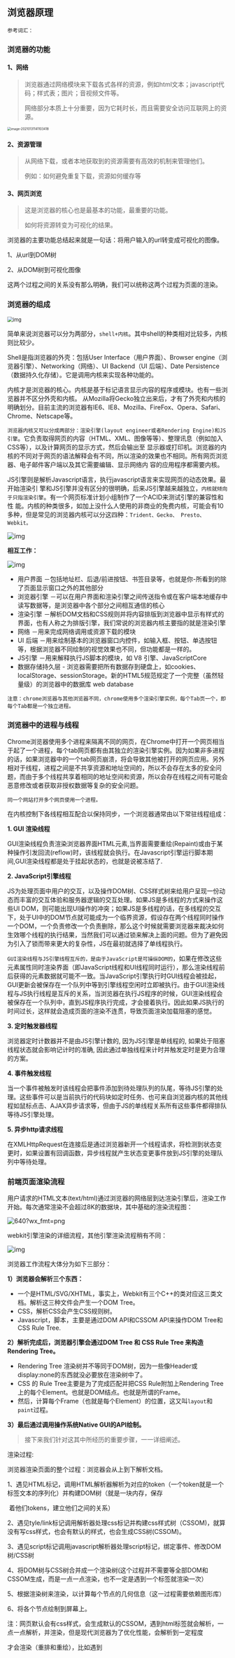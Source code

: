 ## 浏览器原理

```
参考词汇： 
```

### 浏览器的功能

#### 1、网络

> 浏览器通过网络模块来下载各式各样的资源，例如html文本；javascript代码；样式表；图片；音视频文件等。
>
> 网络部分本质上十分重要，因为它耗时长，而且需要安全访问互联网上的资源。

<img src="https://webpon-img.oss-cn-guangzhou.aliyuncs.com/img20210227221121.png" alt="image-20210131141103418" style="zoom: 50%;" /> 

#### 2、资源管理

> 从网络下载，或者本地获取到的资源需要有高效的机制来管理他们。
>
> 例如：如何避免重复下载，资源如何缓存等

#### 3、网页浏览

> 这是浏览器的核心也是最基本的功能，最重要的功能。
>
> 如何将资源转变为可视化的结果。

浏览器的主要功能总结起来就是一句话：将用户输入的url转变成可视化的图像。

1、从url到DOM树

2、从DOM树到可视化图像

这两个过程之间的关系没有那么明确，我们可以统称这两个过程为页面的渲染。

### 浏览器的组成

<img src="https://webpon-img.oss-cn-guangzhou.aliyuncs.com/img1426829-20180626200818008-861865339.png" alt="img" style="zoom:80%;" /> 

简单来说浏览器可以分为两部分，`shell+内核`。其中shell的种类相对比较多，内核则比较少。

Shell是指浏览器的外壳：包括User Interface（用户界面）、Browser engine（浏览器引擎）、Networking（网络）、UI Backend（UI 后端）、Date Persistence（数据持久化存储）。它是调用内核来实现各种功能的。

内核才是浏览器的核心。内核是基于标记语言显示内容的程序或模块。也有一些浏览器并不区分外壳和内核。 从Mozilla将Gecko独立出来后，才有了外壳和内核的明确划分。目前主流的浏览器有IE6、IE8、Mozilla、FireFox、Opera、Safari、Chrome、Netscape等。

`浏览器内核又可以分成两部分：渲染引擎(layout engineer或者Rendering Engine)和JS引擎`。它负责取得网页的内容（HTML、XML、图像等等）、整理讯息（例如加入CSS等），以及计算网页的显示方式，然后会输出至 显示器或打印机。浏览器的内核的不同对于网页的语法解释会有不同，所以渲染的效果也不相同。所有网页浏览器、电子邮件客户端以及其它需要编辑、显示网络内 容的应用程序都需要内核。

JS引擎则是解析Javascript语言，执行javascript语言来实现网页的动态效果。最开始渲染引 擎和JS引擎并没有区分的很明确，后来JS引擎越来越独立，`内核就倾向于只指渲染引擎`。有一个网页标准计划小组制作了一个ACID来测试引擎的兼容性和性 能。内核的种类很多，如加上没什么人使用的非商业的免费内核，可能会有10多种，但是常见的浏览器内核可以分这四种：`Trident、Gecko、 Presto、Webkit。`

![img](https://webpon-img.oss-cn-guangzhou.aliyuncs.com/img20210228015823.png)

**相互工作：**

![img](https://webpon-img.oss-cn-guangzhou.aliyuncs.com/img20210228015844.png)

- 用户界面 －包括地址栏、后退/前进按钮、书签目录等，也就是你-所看到的除了页面显示窗口之外的其他部分
- 浏览器引擎 －可以在用户界面和渲染引擎之间传送指令或在客户端本地缓存中读写数据等，是浏览器中各个部分之间相互通信的核心
- 渲染引擎 －解析DOM文档和CSS规则并将内容排版到浏览器中显示有样式的界面，也有人称之为排版引擎，我们常说的浏览器内核主要指的就是渲染引擎
- 网络 －用来完成网络调用或资源下载的模块
- UI 后端 －用来绘制基本的浏览器窗口内控件，如输入框、按钮、单选按钮等，根据浏览器不同绘制的视觉效果也不同，但功能都是一样的。
- JS引擎 －用来解释执行JS脚本的模块，如 V8 引擎、JavaScriptCore
- 数据存储持久层 - 浏览器需要把所有数据存到硬盘上，如cookies、localStorage、sessionStorage。新的HTML5规范规定了一个完整（虽然轻量级）的浏览器中的数据库 web database

`注意：chrome浏览器与其他浏览器不同，chrome使用多个渲染引擎实例，每个Tab页一个，即每个Tab都是一个独立进程。`

### 浏览器中的进程与线程

Chrome浏览器使用多个进程来隔离不同的网页，在Chrome中打开一个网页相当于起了一个进程，每个tab网页都有由其独立的渲染引擎实例。因为如果非多进程的话，如果浏览器中的一个tab网页崩溃，将会导致其他被打开的网页应用。另外相对于线程，进程之间是不共享资源和地址空间的，所以不会存在太多的安全问题，而由于多个线程共享着相同的地址空间和资源，所以会存在线程之间有可能会恶意修改或者获取非授权数据等复杂的安全问题。

`同一个网站打开多个网页使用一个进程。`

在内核控制下各线程相互配合以保持同步，一个浏览器通常由以下常驻线程组成：

**1. GUI 渲染线程**

GUI渲染线程负责渲染浏览器界面HTML元素,当界面需要重绘(Repaint)或由于某种操作引发回流(reflow)时，该线程就会执行。在Javascript引擎运行脚本期间,GUI渲染线程都是处于挂起状态的，也就是说被冻结了.

**2. JavaScript引擎线程**

JS为处理页面中用户的交互，以及操作DOM树、CSS样式树来给用户呈现一份动态而丰富的交互体验和服务器逻辑的交互处理。如果JS是多线程的方式来操作这些UI DOM，则可能出现UI操作的冲突；如果JS是多线程的话，在多线程的交互下，处于UI中的DOM节点就可能成为一个临界资源，假设存在两个线程同时操作一个DOM，一个负责修改一个负责删除，那么这个时候就需要浏览器来裁决如何生效哪个线程的执行结果，当然我们可以通过锁来解决上面的问题。但为了避免因为引入了锁而带来更大的复杂性，JS在最初就选择了单线程执行。

`GUI渲染线程与JS引擎线程互斥的，是由于JavaScript是可操纵DOM的`，如果在修改这些元素属性同时渲染界面（即JavaScript线程和UI线程同时运行），那么渲染线程前后获得的元素数据就可能不一致。当JavaScript引擎执行时GUI线程会被挂起，GUI更新会被保存在一个队列中等到引擎线程空闲时立即被执行。由于GUI渲染线程与JS执行线程是互斥的关系，当浏览器在执行JS程序的时候，GUI渲染线程会被保存在一个队列中，直到JS程序执行完成，才会接着执行。因此如果JS执行的时间过长，这样就会造成页面的渲染不连贯，导致页面渲染加载阻塞的感觉。

**3. 定时触发器线程**

浏览器定时计数器并不是由JS引擎计数的, 因为JS引擎是单线程的, 如果处于阻塞线程状态就会影响记计时的准确, 因此通过单独线程来计时并触发定时是更为合理的方案。

**4. 事件触发线程**

当一个事件被触发时该线程会把事件添加到待处理队列的队尾，等待JS引擎的处理。这些事件可以是当前执行的代码块如定时任务、也可来自浏览器内核的其他线程如鼠标点击、AJAX异步请求等，但由于JS的单线程关系所有这些事件都得排队等待JS引擎处理。

**5. 异步http请求线程**

​    在XMLHttpRequest在连接后是通过浏览器新开一个线程请求，将检测到状态变更时，如果设置有回调函数，异步线程就产生状态变更事件放到JS引擎的处理队列中等待处理。

### 前端页面渲染流程       

用户请求的HTML文本(text/html)通过浏览器的网络层到达渲染引擎后，渲染工作开始。每次通常渲染不会超过8K的数据块，其中基础的渲染流程图：

![640?wx_fmt=png](https://mmbiz.qpic.cn/mmbiz_png/XP4dRIhZqqV6B9SNRbyQflzvDFfqbdftQpnTDP7u7ic6kxy3kJCsQH0lZvUOhvjyvIXpRjhicywaYMIhCk0DyZCg/640?wx_fmt=png)		

webkit引擎渲染的详细流程，其他引擎渲染流程稍有不同：

![img](https://image.fundebug.com/2019-01-03-1.png)

浏览器工作流程大体分为如下三部分：

**1）浏览器会解析三个东西：**

- 一个是HTML/SVG/XHTML，事实上，Webkit有三个C++的类对应这三类文档。解析这三种文件会产生一个DOM Tree。
- CSS，解析CSS会产生CSS规则树。
- Javascript，脚本，主要是通过DOM API和CSSOM API来操作DOM Tree和CSS Rule Tree.

**2）解析完成后，浏览器引擎会通过DOM Tree 和 CSS Rule Tree 来构造 Rendering Tree。**

- Rendering Tree 渲染树并不等同于DOM树，因为一些像Header或display:none的东西就没必要放在渲染树中了。
- CSS 的 Rule Tree主要是为了完成匹配并把CSS Rule附加上Rendering Tree上的每个Element。也就是DOM结点。也就是所谓的Frame。
- 然后，计算每个Frame（也就是每个Element）的位置，这又叫`layout`和`paint`过程。

**3）最后通过调用操作系统Native GUI的API绘制。**

> 接下来我们针对这其中所经历的重要步骤，一一详细阐述。

渲染过程:

浏览器渲染页面的整个过程：浏览器会从上到下解析文档。

1、遇见HTML标记，调用HTML解析器解析为对应的token（一个token就是一个标签文本的序列化）并构建DOM树（就是一块内存，保存

​	 着他们tokens，建立他们之间的关系）

2、遇见tyle/link标记调用解析器处理css标记并构建css样式树（CSSOM)，就算没有写css样式，也会有默认的样式，也会生成CSS树(CSSOM)。

3、遇见script标记调用javascript解析器处理script标记，绑定事件、修改DOM树/CSS树

4、将DOM树与CSS树合并成一个渲染树(这个过程并不需要等全部DOM和CSSOM生成，而是一点一点渲染，也不一定是遇到一个标签就渲染一次）

5、根据渲染树来渲染，以计算每个节点的几何信息（这一过程需要依赖图形库）

6、将各个节点绘制到屏幕上。

注：网页默认会有css样式，会生成默认的CSSOM，遇到html标签就会解析，一点一点解析，并渲染，但是现代浏览器为了优化性能，会解析到一定程度

才会渲染（重排和重绘），比如遇到<style><link><script>标签，

css样式一般建议放在头部，这是为了解析到html的时候就有加载完成的CSSOM了，如果放在底部，html标签会根据默认的CSSOM来进行渲染，但是遇	  到最后的CSS又会重新渲染，这样就可能导致一些闪屏或者性能问题。

js代码一般建议放在底部，如果放在头部(代码不做处理，比如：不加window.onload函数），js解析会阻塞html渲染，这样就会导致页面显示延迟，造成体验效果不好，而且也无法获取到DOM.放在底部就可以避免这个问题

详细流程是，

**1、只存在html**(style标签中的样式由html解析器进行解析，浏览器加载资源是异步的，页面style标签写的内部样式是异步解析的)

​	 URL->DNS->ip->send Request(html)->Receive Response->Receive Date -> Finsish Loading -> Parse HTML

​	 ->Recalculate Style(重新计算样式)->Layout->Update Layer Tree->Paint->Composite Layers(合成图层)

注：`浏览器渲染页面一般不会一点一点渲染，而是渲染好全部才会渲染处理，但是遇到图片，script标签，link标签等会渲染一次`,根据chrome实测，如果时内联js，那么会等所有js执行完毕才会渲染html,外联的只会阻塞js下面的html

####  **构建DOM**

浏览器会遵守一套步骤将HTML 文件转换为 DOM 树。宏观上，可以分为几个步骤：

![img](https://image.fundebug.com/2019-01-03-2.png)

- 浏览器从磁盘或网络读取HTML的原始字节，并根据文件的指定编码（例如 UTF-8）将它们转换成字符串。

  在网络中传输的内容其实都是 0 和 1 这些字节数据。当浏览器接收到这些字节数据以后，它会将这些字节数据转换为字符串，也就是我们写的代码。

- 将字符串转换成Token，例如：`<html>`、`<body>`等。**Token中会标识出当前Token是“开始标签”或是“结束标签”亦或是“文本”等信息**。

这时候你一定会有疑问，节点与节点之间的关系如何维护？

事实上，这就是Token要标识“起始标签”和“结束标签”等标识的作用。例如“title”Token的起始标签和结束标签之间的节点肯定是属于“head”的子节点。

![img](https://image.fundebug.com/2019-01-03-3.png)

上图给出了节点之间的关系，例如：“Hello”Token位于“title”开始标签与“title”结束标签之间，表明“Hello”Token是“title”Token的子	   节点。同理“title”Token是“head”Token的子节点。

- 生成节点对象并构建DOM

  事实上，构建DOM的过程中，不是等所有Token都转换完成后再去生成节点对象，而是一边生成Token一边消耗Token来生成节点对象。换句话说，每个Token被生成后，会立刻消耗这个Token创建出节点对象。**注意：带有结束标签标识的Token不会创建节点对象。**

接下来我们举个例子，假设有段HTML文本：

```html
     <html>
     <head>
         <title>Web page parsing</title>
     </head>
     <body>
         <div>
             <h1>Web page parsing</h1>
             <p>This is an example Web page.</p>
         </div>
     </body>
     </html>
```

上面这段HTML会解析成这样：

![img](https://image.fundebug.com/2019-01-03-4.png)

#### **构建CSSOM**

DOM会捕获页面的内容，但浏览器还需要知道页面如何展示，所以需要构建CSSOM。

构建CSSOM的过程与构建DOM的过程非常相似，当浏览器接收到一段CSS，浏览器首先要做的是识别出Token，然后构建节点并生成CSSOM。

![img](https://image.fundebug.com/2019-01-03-5.png)

在这一过程中，浏览器会确定 每一个节点的样式到底是什么，并且这一过程其实是很消耗资源的。因为样式你可以自行设置给某个节点，也可以通过继承获得。在这一过程中，浏览器得递归 CSSOM 树，然后确定具体的元素到底是什么样式。

**注意：CSS匹配HTML元素是一个相当复杂和有性能问题的事情。所以，DOM树要小，CSS尽量用id和class，千万不要过度层叠下去**。

#### **构建渲染树**

当我们生成 DOM 树和 CSSOM 树以后，就需要将这两棵树组合为渲染树。

![img](https://image.fundebug.com/2019-01-03-6.png)

在这一过程中，不是简单的将两者合并就行了。**渲染树只会包括需要显示的节点和这些节点的样式信息**，如果某个节点是 `display: none` 的，那么就不会在渲染树中显示。

#### **布局与绘制**

当浏览器生成渲染树以后，就会根据渲染树来进行布局（也可以叫做回流）。这一阶段浏览器要做的事情是要弄清楚各个节点在页面中的确切位置和大小。通常这一行为也被称为“自动重排”。

布局流程的输出是一个“盒模型”，它会精确地捕获每个元素在视口内的确切位置和尺寸，所有相对测量值都将转换为屏幕上的绝对像素。

布局完成后，浏览器会立即发出“Paint Setup”和“Paint”事件，将渲染树转换成屏幕上的像素。

> 以上我们详细介绍了浏览器工作流程中的重要步骤，接下来我们讨论几个相关的问题：

#### CSS图层

 浏览器在渲染一个页面时，会将页面分为很多个图层，图层有大有小，每个图层上有一个或多个节点。

在渲染DOM的时候，浏览器所做的工作实际上是：

​	1、获取DOM后分割为多个图层

​	2、对每个图层的节点计算样式结果		(Recalculate style -- 样式重计算)

​	3、为每个节点生成图形和位置			 （Layout -- 重排（回流））

​	4、将每个节点绘制填充到图层位图中	(paint -- 重绘)

​	5、图层作为纹理上传至GPU

​	6、组合多个图层到页面上生成最终屏幕图像	（Composite Layers -- 图层重组）

**图层创建的条件**

​	Chrome浏览器满足以下任意情况就会创建图层：
​			1、拥有具有3D变换的CSS属性(最常用)

​			例：

```
    div{
       transform:translateZ(0)
    }
```

​	 2、使用加速视频解码的<video>节点

​	 3、<canvas>节点

​	 4、CSS3动画的节点

​	 5、拥有CSS加速属性的元素（will-change)

#### 问题一：渲染过程中遇到JS文件怎么处理？

JavaScript的加载、解析与执行会阻塞DOM的构建，也就是说，在构建DOM时，HTML解析器若遇到了JavaScript，那么它会暂停构建DOM，将控制权移交给JavaScript引擎，等JavaScript引擎运行完毕，浏览器再从中断的地方恢复DOM构建。

由于JavaScript有可能操作DOM和CSSOM，所以这时候DOM和CSSOM不会解析和合并

```
<!DOCTYPE html>
<html lang="en">
<head>
  <meta charset="UTF-8">
  <meta name="viewport" content="width=device-width, initial-scale=1.0">
  <title>Document</title>
</head>
<body>
  <h3 id="test">test</h3>
  <h3>test</h3>
  <h3>test</h3>
  <script src="./external.js">
  </script>
</body>
</html>
```

external.js

```
alert('test')
```

结果：

<img src="https://webpon-img.oss-cn-guangzhou.aliyuncs.com/img20210227221146.png" alt="image-20210104094806625" style="zoom:80%;" />

发生了阻塞，我们可以在script标签后面加上defer或者async或者把所有js代码放进load事情触发后执行，因为window.onload是异步事件就可以避免这种情况了

```
     <script src="./external.js" defer>
     </script>
```

![image-20210104095039347](https://webpon-img.oss-cn-guangzhou.aliyuncs.com/img20210227221149.png)

注意：1、css的解析和js的执行是互斥的（互相排斥），css解析的时候js停止执行，js执行的时候css停止解析

​		  2、无论css阻塞，还是js阻塞，都不会阻塞浏览器加载外部资源（图片、视频、样式、脚本等）

​				原因：浏览器始终处于一种：“先把请求发出去”的工作模式，只要涉及到网络请求的内容，

​							无论是：图片、样式、脚本，都会先发送请求去获取资源，至于资源到本地之后什么时候用，

​							由浏览器自己协调。这种做法效率很高。

​		  3、webkit和firefox都进行了【预解析】这项优化。在执行js脚本时，浏览器的其他线程会预解析文档的js部分,预解析和js引擎是一起执行的，

​				预解析会比js快很多，当预解析完了，如果js中没有DOM操作，那么就继续往下解析dom

​				找出并加载

#### 问题二：为什么dom操作会影响性能？

在浏览器当中，dom的实现和ECMAScript的实现是分离的。

例如，在IE中，ECMAScrit的实现在jscript.dll中，而DOM的实现在mshtml.dll中；在Chrome中使用WebKit中的 WebCore处理DOM和渲染，但ECMAScript是在V8引擎中实现的，其他浏览器的情况类似。

因此，操作dom，就是通过js代码调用dom的接口，就相当于两个相互独立的模块发生了交互。这样，相比于在同一个模块当中互相调用，这种跨模块的调用它的性能损耗是非常高的。

把DOM和JavaScript（这里指ECMScript）各自想象为一个岛屿，它们之间用收费桥梁连接，ECMAScript每次访问DOM，都要途径这座桥，并交纳“过桥费”,访问DOM的次数越多，费用也就越高。因此，推荐的做法是尽量减少过桥的次数，努力待ECMAScript岛上。

然而，`dom操作影响性能最主要是因为它导致了浏览器的重绘（repaint）和重排（reflow）`。

但是：`现代浏览器中会有优化方法，就是把dom操作积累起来，做批量处理。`但是在有些情况下，浏览器会立即重排或重绘。比如请求如下的DOM元素布局信息：offsetTop/Left/Width/Height、scrollTop/Left/Width/Height、clientTop/Left/Width/Height、getComputedStyle()或 currentStyle。因为这些值都是动态计算的，所以浏览器需要尽快完成页面的绘制，然后计算返回值，从而打乱了重排或重绘的优化。

#### 问题三：CSS加载会造成阻塞吗？

为了完成本次测试，先来科普一下，如何利用chrome来设置下载速度

1. 打开chrome控制台(按下F12),可以看到下图，重点在我画红圈的地方

   ![img](https://webpon-img.oss-cn-guangzhou.aliyuncs.com/imgv2-00bec3ea167ad4320a7e60fa0e405978_720w.jpg)

2. 点击我画红圈的地方(No throttling),会看到下图,我们选择GPRS这个选项

   ![img](https://webpon-img.oss-cn-guangzhou.aliyuncs.com/imgv2-3b76909c0db211e6def82107ddaaabc9_720w.jpg)

3. 这样，我们对资源的下载速度上限就会被限制成20kb/s，好，那接下来就进入我们的正题

**css加载会阻塞DOM树的解析渲染吗？**

用代码说话：

```html
<!DOCTYPE html>
<html lang="en">
  <head>
    <title>css阻塞</title>
    <meta charset="UTF-8">
    <meta name="viewport" content="width=device-width, initial-scale=1">
    <style>
      h1 {
        color: red !important
      }
    </style>
    <script>
      function h () {
        console.log(document.querySelectorAll('h1'))
      }
      setTimeout(h, 0)
    </script>
    <link href="https://cdn.bootcss.com/bootstrap/4.0.0-alpha.6/css/bootstrap.css" rel="stylesheet">
  </head>
  <body>
    <h1>这是红色的</h1>
  </body>
</html>
```

假设： css加载会阻塞DOM树解析和渲染

假设下的结果: 在bootstrap.css还没加载完之前，下面的内容不会被解析渲染。那么我们一开始看到的应该是白屏，h1不会显示出来。并且此时console.log的结果应该是一个空数组。

实际结果:如下图

![img](https://pic2.zhimg.com/v2-d27c590e677526132cc102b967cb06b9_b.jpg)



**css会阻塞DOM树解析？**

由上图我们可以看到，当bootstrap.css还没加载完成的时候，h1并没有显示，但是此时控制台输出如下

![img](https://webpon-img.oss-cn-guangzhou.aliyuncs.com/imgv2-655b4eabed2a09aaa75662cd971cb7fc_720w.jpg)

可以得知，此时DOM树至少已经解析完成到了h1那里，而此时css还没加载完成，也就说明，css并不会阻塞DOM树的解析。

**css加载会阻塞DOM树渲染？**

由上图，我们也可以看到，当css还没加载出来的时候，页面显示白屏，直到css加载完成之后，红色字体才显示出来，也就是说，下面的内容虽然解析了，但是并没有被渲染出来。所以，css加载会阻塞DOM树渲染。

**个人对这种机制的评价**

其实我觉得，这可能也是浏览器的一种优化机制。因为你加载css的时候，可能会修改下面DOM节点的样式，如果css加载不阻塞DOM树渲染的话，那么当css加载完之后，DOM树可能又得重新重绘或者回流了，这就造成了一些没有必要的损耗。所以干脆就先把DOM树的结构先解析完，把可以做的工作做完，然后等你css加载完之后，在根据最终的样式来渲染DOM树，这种做法性能方面确实会比较好一点。

**css加载会阻塞js运行吗？**

 由上面的推论，我们可以得出，css加载不会阻塞DOM树解析，但是会阻塞DOM树渲染。那么，css加载会不会阻塞js执行呢?

同样，通过代码来验证.

```html
<!DOCTYPE html>
<html lang="en">
  <head>
    <title>css阻塞</title>
    <meta charset="UTF-8">
    <meta name="viewport" content="width=device-width, initial-scale=1">
    <script>
      console.log('before css')
      var startDate = new Date()
    </script>
    <link href="https://cdn.bootcss.com/bootstrap/4.0.0-alpha.6/css/bootstrap.css" rel="stylesheet">
  </head>
  <body>
    <h1>这是红色的</h1>
    <script>
      var endDate = new Date()
      console.log('after css')
      console.log('经过了' + (endDate -startDate) + 'ms')
    </script>
  </body>
</html>
```

假设: css加载会阻塞后面的js运行

预期结果: 在link后面的js代码，应该要在css加载完成后才会运行

实际结果:

![img](https://pic1.zhimg.com/v2-08c57cc17672558749803febff606468_b.jpg)

由上图我们可以看出，位于css加载语句前的那个js代码先执行了，但是位于css加载语句后面的代码迟迟没有执行，直到css加载完成后，它才执行。这也就说明了，css加载会阻塞后面的js语句的执行。详细结果看下图(css加载用了5600+ms):

![img](https://webpon-img.oss-cn-guangzhou.aliyuncs.com/imgv2-00254fb0bd3edd4f25fcc093681a2006_720w.jpg)

**结论**

由上所述，我们可以得出以下结论:

声明：只有link引入的外部css才能够产生阻塞。

1、style标签中的样式

​	（1）由html解析器进行解析

​	（2）不阻塞浏览器渲染(可能会产生“闪屏现象”)，因为这时会多开一个html解析器，所以并不需要等style标签里面的css渲染完成才往下解析

​	（3）不阻塞DOM解析

2、link引入的外部css样式（推荐使用的方式）：

​	（1）由css解析器进行解析

​	（2）阻塞浏览器渲染（可以利用这种阻塞避免“闪屏现象”）

​	（3）阻塞其后面的js语句的执行

​			原因：如果后面js的内容是获取元素的样式，例如宽高等CSS控制的属性，

​					  如果不等样式解析完毕，后面的js就获得了错误的信息

​					  由于浏览器也不知道后续js的具体内容，所以只好等前面的所有样式解析完毕后，再执行js

​					  例如：Firefox在样式表加载和解析的过程中，会禁止掉所有的脚本

​			注意：现代浏览器越发注重用户体验，对于webkit内核的浏览器而言，

​					  仅当脚本尝试访问的样式属性、或可能受尚未加载的样式表影响时，它才会禁止该脚本

​	（4）不阻塞DOM的解析：

​			原因:DOM解析和CSS解析是两个并行的线程，浏览器解析DOM生成DOM TREE，

​					解析CSS生成CSS TREE,最终组成render Tree,再渲染也页面。

​					即：DOM的解析，和CSS的解析是并行执行的，即:不阻塞DOM的解析

1. `css加载不会阻塞DOM树的解析`

2. `css加载会阻塞DOM树的渲染`

3. `css加载会阻塞后面js语句的执行`

   加载也就是在请求css文件的过程

因此，为了避免让用户看到长时间的白屏时间，我们应该尽可能的提高css加载速度，比如可以使用以下几种方法:

1. 使用CDN(因为CDN会根据你的网络状况，替你挑选最近的一个具有缓存内容的节点为你提供资源，因此可以减少加载时间)
2. 对css进行压缩(可以用很多打包工具，比如webpack,gulp等，也可以通过开启gzip压缩)
3. 合理的使用缓存(设置cache-control,expires,以及E-tag都是不错的，不过要注意一个问题，就是文件更新后，你要避免缓存而带来的影响。其中一个解决防范是在文件名字后面加一个版本号)
4. 减少http请求数，将多个css文件合并，或者是干脆直接写成内联样式(内联样式的一个缺点就是不能缓存)

**更新**

**原理解析**

那么为什么会出现上面的现象呢？我们从浏览器的渲染过程来解析下。

不用浏览器使用的内核不同，所以他们的渲染过程也是不一样的。目前主要有两个：

**webkit渲染过程**

![img](https://webpon-img.oss-cn-guangzhou.aliyuncs.com/imgv2-ddbb3012429ae454a92da09c816948de_720w.jpg)

**Gecko渲染过程**

![img](https://webpon-img.oss-cn-guangzhou.aliyuncs.com/imgv2-5030ffa6e418a4aab8f4bc5fce21fccd_720w.jpg)



从上面两个流程图我们可以看出来，浏览器渲染的流程如下：

1. HTML解析文件，生成DOM Tree，解析CSS文件生成CSSOM Tree
2. 将Dom Tree和CSSOM Tree结合，生成Render Tree(渲染树)
3. 根据Render Tree渲染绘制，将像素渲染到屏幕上。

从流程我们可以看出来

1. `DOM解析和CSS解析是两个并行的进程，所以这也解释了为什么CSS加载不会阻塞DOM的解析`。
2. `然而，由于Render Tree是依赖于DOM Tree和CSSOM Tree的，所以他必须等待到CSSOM Tree构建完成，也就是CSS资源加载完成(或者CSS资源加载失败)后，才能开始渲染。因此，CSS加载是会阻塞Dom的渲染的`。
3. `由于js可能会操作之前的Dom节点和css样式，因此浏览器会维持html中css和js的顺序。因此，样式表会在后面的js执行前先加载执行完毕。所以css会阻塞后面js的执行。`

**补充**

**DOMContentLoaded**

对于浏览器来说，页面加载主要有两个事件，一个是DOMContentLoaded，另一个是onLoad。而onLoad没什么好说的，就是等待页面的所有资源都加载完成才会触发，这些资源包括css、js、图片视频等。

而DOMContentLoaded，顾名思义，就是当页面的内容解析完成后，则触发该事件。那么，正如我们上面讨论过的，css会阻塞Dom渲染和js执行，而js会阻塞Dom解析。那么我们可以做出这样的假设

1. 当页面只存在css，或者js都在css前面，那么DomContentLoaded不需要等到css加载完毕。
2. 当页面里同时存在css和js，并且js在css后面的时候，DomContentLoaded必须等到css和js都加载完毕才触发。

我们先对第一种情况做测试：

```html
<!DOCTYPE html>
<html lang="en">
  <head>
    <title>css阻塞</title>
    <meta charset="UTF-8">
    <meta name="viewport" content="width=device-width, initial-scale=1">
    <script>
      document.addEventListener('DOMContentLoaded', function() {
        console.log('DOMContentLoaded');
      })
    </script>
    <link href="https://cdn.bootcss.com/bootstrap/4.0.0-alpha.6/css/bootstrap.css" rel="stylesheet">
  </head>
  <body>
  </body>
</html>
```

实验结果如下图：

![img](https://webpon-img.oss-cn-guangzhou.aliyuncs.com/imgv2-1e38a6bf92f702978c2ebb4aed4c403f_b.jpg)



从动图我们可以看出来，css还未加载完，就已经触发了DOMContentLoaded事件了。因为css后面没有任何js代码。

接下来我们对第二种情况做测试，很简单，就在css后面加一行代码就行了

```html
<!DOCTYPE html>
<html lang="en">
  <head>
    <title>css阻塞</title>
    <meta charset="UTF-8">
    <meta name="viewport" content="width=device-width, initial-scale=1">
    <script>
      document.addEventListener('DOMContentLoaded', function() {
        console.log('DOMContentLoaded');
      })
    </script>
    <link href="https://cdn.bootcss.com/bootstrap/4.0.0-alpha.6/css/bootstrap.css" rel="stylesheet">

    <script>
      console.log('到我了没');
    </script>
  </head>
  <body>
  </body>
</html>
```

实验结果如下图：

![img](https://webpon-img.oss-cn-guangzhou.aliyuncs.com/imgv2-98b79021bbe1d0a3f2d3c2aef089278f_b.jpg)

我们可以看到，只有在css加载完成后，才会触发DOMContentLoaded事件。因此，我们可以得出结论：

1. 如果页面中同时存在css和js，并且存在js在css后面，则DOMContentLoaded事件会在css加载完后才执行。
2. 其他情况下，DOMContentLoaded都不会等待css加载，并且DOMContentLoaded事件也不会等待图片、视频等其他资源加载。

`CSS本来是可以并行下载的，在什么情况下会出现阻塞加载了(在测试观察中，IE6下CSS都是阻塞加载）`

`当CSS后面跟着嵌入的JS的时候，该CSS就会出现阻塞后面资源下载的情况。而当把嵌入JS放到CSS前面，就不会出现阻塞的情况了。`

`根本原因：因为浏览器会维持html中css和js的顺序，样式表必须在嵌入的JS执行前先加载、解析完。而嵌入的JS会阻塞后面的资源加载，所以就会出现上面CSS阻塞下载的情况`。

#### 问题四：为什么把 Script 标签放在 body 结束标签之后 html 结束标签之前？

由上面我们可以得知：js代码会阻塞后续的html渲染，这有可能会导致不好的用户体验。

所以我们必须采取措施：  

**之前推荐的方法：**

之前解决这个问题的方法是把`<script>` 标签放到`<body>`标签之后 ，这确保了解析到</body>之前都不会被script终端。

这个方法是有问题的: 浏览器在整个文档解析完成之前都不能下载script文件，如果文档很大的话，解析完HTML，用户依然要等待script文件下载并	  执行完成之后，才能操作这个网站。（主要是串行，先解析HTML完，再下载并执行script，速度肯定没有并行块，那么怎么并行呢？我们假设能在解析HTML一开始，就开始下载script，并且不阻断HTML的解析，是不是就并行了呢）如果你的网站在2秒之内没有响应，用户就会跑掉；

**推荐的解决方案：**

现在浏览器script标签支持 `async` 和 `defer` 属性. 应用这些属性当script被下载时，浏览器更安全而且可以并行下载（下载script并不阻断HTML解析）。

**async**

```text
<script type="text/javascript" src="path/to/script1.js" async></script>
<script type="text/javascript" src="path/to/script2.js" async></script
```

async标记的Script异步执行下载，并执行。这意味着script下载时并不阻塞HTML的解析，并且下载结束script马上执行。
异步意味着，上述代码script2可能比script1先下载完并执行完。

根据 [http://caniuse.com/#feat=script-async](https://link.zhihu.com/?target=http%3A//caniuse.com/%23feat%3Dscript-async), 90% 的浏览器支持async属性.

**defer**

```text
<script type="text/javascript" src="path/to/script1.js" defer></script>
<script type="text/javascript" src="path/to/script2.js" defer></script>
```

defer标签的script顺序执行。这种方式也不会阻断浏览器解析HTML。

跟 async不同, defer scripts在整个文档里的script都被下载完才**顺序执行**。

根据 [http://caniuse.com/#feat=script-defer](https://link.zhihu.com/?target=http%3A//caniuse.com/%23feat%3Dscript-defer), 90% 的浏览器支持这个属性. 92% 至少部分支持此属性。

**defer与async的区别**

![img](https://webpon-img.oss-cn-guangzhou.aliyuncs.com/img1237064-20190225103543934-1114218399.png)

当浏览器碰到 `script` 脚本的时候：

1. <script src="script.js"></script>

`没有 defer 或 async`，浏览器会立即加载并执行指定的脚本，“立即”指的是在渲染该 script 标签之下的文档元素之前，也就是说不等待后续载入的文档元素，读到就加载并执行。

2. <script async src="script.js"></script>

`有 async`，加载和渲染后续文档元素的过程将和 script.js 的加载与执行并行进行（异步）。

3. <script defer src="myscript.js"></script>

`有 defer`，加载后续文档元素的过程将和 script.js 的加载并行进行（异步），但是 script.js 的执行要在所有元素解析完成之后，`DOMContentLoaded` 事件触发之前完成。

> Load 事件触发代表页面中的 DOM，CSS，JS，图片已经全部加载完毕。DOMContentLoaded 事件触发代表初始的 HTML 被完全加载和解析，不需要等待 CSS，JS，图片加载。

**实用角度**

然后从实用角度来说呢，首先把`所有脚本都丢到 </body> 之前`是最佳实践，因为对于旧浏览器来说这是唯一的优化选择，此法可保证非脚本的其他一切元素能够以最快的速度得到加载和解析。

接着，我们来看一张图:
![img](https://webpon-img.oss-cn-guangzhou.aliyuncs.com/img1237064-20190225103106193-1835436522.jpg)

- 蓝色线代表网络读取，
- 红色线代表执行时间，这俩都是针对脚本的；
- 绿色线代表 HTML 解析。

此图告诉我们以下几个要点：

- `defer 和 async` 在`网络读取`（下载）这块儿是一样的，都是`异步的`（相较于 HTML 解析）
- `defer 和 async的差别在于脚本下载完之后何时执行`，显然 defer 是最接近我们对于应用脚本加载和执行的要求的
- `关于 defer，此图未尽之处在于它是按照加载顺序执行脚本的`，这一点要善加利用
- `async 则是一个乱序执行`的主，反正对它来说脚本的加载和执行是紧紧挨着的，所以不管你声明的顺序如何，`只要它加载完了就会立刻执行`
- 仔细想想，`async` 对于应用脚本的用处不大，因为它完全不考虑依赖（哪怕是最低级的顺序执行），不过它对于那些可以`不依赖任何脚本或不被任何脚本依赖的脚本`来说却是非常合适的，最典型的例子：`Google Analytics`

**总结**
		**1、如果嵌入JS放在head中，请把嵌入JS放在CSS头部。**
		**2、使用defer（只支持IE）anysc W3C**
		**3、不要在嵌入的JS中调用运行时间较长的函数，如果一定要用，可以用`setTimeout`来调用**

- 动态脚本元素：文档对象模型（DOM）允许你使用js动态创建HTML的几乎全部文档内容。

- async : 并行加载js，`下载完毕立即解释执行代码`，不会按照页面上的script顺序执行。
- defer : 并行下载js，在页面解析完毕之后，会按照页面上的script标签的顺序执行,同时会在document的DOMContentLoaded之前执行。
  - 注： HTML5规范要求脚本执行应该按照脚本出现的先后顺序执行，但实际情况下，延迟脚本不一定按照先后顺序执行

![img](https://image.fundebug.com/2019-01-03-7.png)

我们知道，当网页生成的时候，至少会渲染一次。在用户访问的过程中，还会不断重新渲染。重新渲染会重复上图中的第四步(回流)+第五步(重绘)或者只有第五个步(重绘)。

- 重绘:当render tree中的一些元素需要更新属性，而这些属性只是影响元素的外观、风格，而不会影响布局的，比如background-color。
- 回流:当render tree中的一部分(或全部)因为元素的规模尺寸、布局、隐藏等改变而需要重新构建

**回流必定会发生重绘，重绘不一定会引发回流**。重绘和回流会在我们设置节点样式时频繁出现，同时也会很大程度上影响性能。回流所需的成本比重绘高的多，改变父节点里的子节点很可能会导致父节点的一系列回流。

#### 1）常见引起回流属性和方法

任何会改变元素几何信息(元素的位置和尺寸大小)的操作，都会触发回流，

- 添加或者删除可见的DOM元素；
- 元素尺寸改变——边距、填充、边框、宽度和高度
- 内容变化，比如用户在input框中输入文字
- 浏览器窗口尺寸改变——resize事件发生时
- 计算 offsetWidth 和 offsetHeight 属性
- 设置 style 属性的值

DOM的重绘和回流Repaint&Reflow

顺序：先回流在重绘

**重绘：**元素样式的改变（但宽度、大小、位置等不变）

​		**如outline,visiblity,color,background-color等**

**回流（重排）：**元素的大小或者位置发生了变化（当页面布局和几何信息发生变化的时候），触发了重新布局，导致渲染树重新计算布局和渲染

​		如添加或删除可见的DOM元素；元素的位置发生变化；元素的尺寸发生变化；内容发生变化(比如文本变化或图片被另一个不同尺寸的图片所替代)；页面一开始渲染的时候（这个无法避免）；因为回流是根据视口大小来计算元素的位置和大小的，所以浏览器的窗口尺寸变化也会引发回流...

注意：回流一定触发重绘，而重绘不一定会回流

​		  网页默认会有css样式，会生成默认的CSSOM，遇到html标签就会解析，一点一点解析，并渲染，但是现代浏览器为了优化性能，会解析到一定程度才会渲染（重排和重绘），比如遇到<style><link><script>标签，

### 性能优化

#### **一、PC端优化策略**

   主要包括网络加载类、页面渲染类、CSS优化类、JavaScript执行类、缓存类、图片类、架构协议类等几类；

##### **1、网络加载类**

（1）减少HTTP资源请求次数：

   在前端页面中，通常建议尽可能合并静态资源图片、JavaScript或CSS代码，减少页面请求数和资源请求消耗，这样可以缩短首屏加载时间，通过构建工具合并雪碧图、CSS、JavaScript文件等都是为了减少HTTP资源请求次数，另外也要尽量避免重复的资源，防止增加多余请求；

（2）减少HTTP请求大小：

   除了减少HTTP资源请求次数，也要尽量减少每个HTTP请求的大小，如减少没必要的图片、JavaScript、CSS 及 HTML 代码，对文件进行压缩优化，或者使用gzip压缩传输内容等都可以用来减少文件大小，缩短网络传输等待时延，使用构建工具来压缩静态图片资源以及移除代码中的注释并压缩，目的都是为了减少HTTP请求的大小；

（3）将CSS或JavaScript放到外部文件中，避免使用style或script标签直接引入：

   在HTML文件上引用外部资源可以有效利用浏览器的静态资源缓存，但有时候在移动端页面CSS或JavaScript比较简单的情况下为了减少请求，也会将CSS或JavaScript直接写到HTML里面，具体要根据CSS或JavaScript文件的大小和业务的场景来分析，如果CSS或JavaScript文件内容较多，业务逻辑较复杂，建议放到外部文件引入；

```xml
     <link rel="stylesheet" href="/css/master.css">
     <script type="text/javascript" src="//cdn.domain.com/path/main.js"></script>
```

（4）避免页面中空的href和src：

   当<link>标签的href属性为空，或<script>、<img>、<iframe>标签的src属性为空时，浏览器在渲染过程中仍会将href属性或者src属性中的空内容进行加载，直至加载失败，这样就阻塞了页面中其他资源的下载进程，而且最终加载到的内容是无效的，因此要尽量避免；

```xml
       <!--不推荐-->
       <img src="" alt="photo" >
       <a href="">点击链接</a>
```

（5）为HTML指定Cache-Control或Expires：

   为HTML内容设置Cache-Control 或 Expires可以将HTML内容缓存起来，避免频繁向服务器端发送请求，在页面中的Cache-Control 或 Expires头部有效时，浏览器将直接从缓存中读取内容，不再向服务器端发送请求；

```xml
       <meta http-equiv="Cache-Control" content="max-age=7200">
       <meta http-equiv="Expires" content="Mon,20Jul201623:00:00GMT">
```

（6）合理设置Etag和Last-Modified：

   合理设置Etag 和 Last-Modified使用浏览器缓存，对于未修改的文件，静态资源服务器会向浏览器端返回304，让浏览器从缓存中读取文件，减少Web资源下载的带宽消耗并降低服务器负载；

```xml
	<meta http-equiv="last-modified" content="Sun,05 Nov 2017 13:45:57 GMT">
```

（7）减少页面重定向：

   页面每次重定向都会延长页面内容返回的等待延时，一次重定向大约需要200毫秒不等的时间开销（无缓存），为了保证用户尽快看到页面内容，要尽量避免页面重定向；

（8）使用静态资源分域存放来增加下载并行数：

   浏览器在同一时刻向同一域名请求文件的并行下载数是有限的，因此可以利用多个域名的主机来存放不同的静态资源，增大页面加载时资源的并行下载数，缩短页面资源加载的时间，通常根据多个域名来分别存储JavaScript、CSS和图片文件；

```xml
     <link rel="stylesheet" href="//cdn1.domain.com/path/main.css" >
     <script src="//cdn2.domain.com/path/main.js"></script>
```

（9）使用静态资源CDN来存储文件：
    如果条件允许，可以利用CDN网络加快同一个地理区域内重复静态资源文件的响应下载速度，缩短资源请求时间；

（10）使用CDN Combo下载传输内容：

   CDN Combo是在CDN服务器端将多个文件请求打包成一个文件的形式来返回的技术，这样可以实现HTTP连接传输的一次性复用，减少浏览器的HTTP请求数，加快资源下载速度，例如同一个域名CDN服务器上的a.js，b.js，c.js就可以按如下方式在一个请求中下载：



```xml
<script src="//cdn.domain.com/path/a.js,b.js,c.js"></script>
```

（11）使用可缓存的AJAX：

   对于返回内容相同的请求，没必要每次都直接从服务端拉取，合理使用AJAX缓存能加快AJAX响应速度并减轻服务器压力；

```tsx
$.ajax({
     url: url,
     type: 'get',
     cache: true, //推荐使用缓存
     data: {},
     success() {},
     error() {}
    });
```

（12）使用GET来完成AJAX请求：

   使用XMLHttpRequest时,浏览器中的POST方法会发起两次TCP数据包传输，首先会发送文件头，然后发送HTTP正文数据，而使用GET时只发送头部，所以在拉取服务端数据时使用GET请求效率更高；

```tsx
$.ajax({
  url: url,
  type: 'get', //推荐使用get完成请求
  data: {},
  success() {},
  error() {}
});
```

（13）减少Cookie的大小并进行Cookie隔离：

   HTTP请求通常默认带上浏览器端的Cookie一起发送给服务器，所以在非必要的情况下，要尽量减少Cookie来减少HTTP请求的大小，对于静态资源，尽量使用不同的域名来存放，因为Cookie默认是不能跨域的，这样就做到了不同域名下静态资源请求的Cookie隔离；

（14）缩小favicon.ico并缓存：

   有利favicon.ico的重复加载，因为一般一个Web应用的favicon.ico是很少改变的；

（15）推荐使用异步JavaScript资源：

   异步的JavaScript资源不会阻塞文档解析，所以允许在浏览器中优先渲染页面，延后加载脚本执行，例如JavaScript的引用可以如下设置，也可以使用模块化加载机制来实现；其中使用async时，加载和渲染后续文档元素的过程和main.js的加载与执行是并行的；使用defer时，加载后续文档元素的过程和main.js的加载是并行的，但是main.js的执行要在页面所有元素解析完成之后才开始执行；

```xml
<script src="main.js" defer></script>
<script src="main.js" async></script>
```

（16）消除阻塞渲染的CSS及JavaScript：

   对于页面中加载时间过长的CSS或JavaScript文件，需要进行合理拆分或延后加载，保证关键路径的资源能快速加载完成；

（17）避免使用CSS import引用加载CSS：

   CSS中的@import可以从另一个样式文件中引入样式，但应该避免这种用法，因为这样会增加CSS资源加载的关键路径长度，带有＠import的CSS样式需要在CSS文件串行解析到＠import时才会加载另外的CSS文件，大大延后CSS渲染完成的时间；

```xml
<!--不推荐-->
<style>
@import "path/main.css";
</style>

<!--推荐-->
<link rel="stylesheet" href="//cdn1.domain.com/path/main.css" >
```

##### **2、页面渲染类**

（1）把CSS资源引用放到HTML文件顶部：

   一般推荐将所有CSS资源指定在HTML文档<head>中，这样浏览器可以优先下载CSS并尽早完成页面渲染；

（2）JavaScript资源引用放到HTML文件底部：

   JavaScript资源放到HTML文档底部可以防止JavaScript的加载和解析执行对页面渲染造成阻塞，由于JavaScript资源默认是解析阻塞的，除非被标记为异步或者通过其他的异步方式加载，否则会阻塞HTML DOM解析和CSS渲染过程；

（3）尽量预先设定图片等大小：

   在加载大量的图片元素时，尽量预先限定图片的尺寸大小，否则在图片加载过程中会更新图片的排版信息，产生大量的重排；

（4）不要在HTML中直接缩放图片：

   在HTML中直接缩放图片会导致页面内容的重排重绘，此时可能会使页面中的其他操作产生卡顿，因此要尽量减少在页面中直接进行图片缩放；

（5）减少DOM元素数量和深度：

   HTML中标签元素越多，标签的层级越深，浏览器解析DOM并绘制到浏览器中所花的时间就越长，所以应尽可能保持DOM元素简洁和层级较少；

```xml
     <!--不推荐-->
     <div>
       <span>
           <a href="javascript:void(0);">
               <img src="./path/photo.jpg" alt="图片">
           </a>
        </span>
     </div>
     <!--推荐-->
     <img src="./path/photo.jpg" alt="图片" >
```

（6）尽量避免在选择器末尾添加通配符：

   CSS解析匹配到渲染树的过程是从右到左的逆向匹配，在选择器末尾添加通配符至少会增加一倍多计算量；

（7）减少使用关系型样式表的写法：

   直接使用唯一的类名即可最大限度的提升渲染引擎绘制渲染树的效率；

（8）尽量减少使用JS动画：

   JS直接操作DOM极容易引起页面的重排；

（9）CSS动画使用translate、scale代替top、height：

   尽量使用CSS3的translate、scale属性代替top、left和height、width，避免大量的重排计算；

（10）尽量避免使用<table>、<iframe>：

```
 <table>内容的渲染是将table的DOM渲染树全部生成完并一次性绘制到页面上的，所以在长表格渲染时很耗性能，应该尽量避免使用它，可以考虑使用列表元素<ul>代替；尽量	 使用异步的方式动态添加iframe，因为iframe内资源的下载进程会阻塞父页面静态资源的下载与CSS及HTML DOM的解析；
```

（11）避免运行耗时的JavaScript：

   长时间运行的JavaScript会阻塞浏览器构建DOM树、DOM渲染树、渲染页面，所以任何与页面初次渲染无关的逻辑功能都应该延迟加载执行，这和JavaScript资源的异步加载思路是一致的；

（12）避免使用CSS表达式或CSS滤镜：

   CSS表达式或CSS滤镜的解析渲染速度是比较慢的，在有其他解决方案的情况下应该尽量避免使用；

```swift
     //不推荐
     .opacity{
         filter : progid : DXImageTransform.Microsoft.Alpha( opacity = 50 );
     }
```

（13）减少 DOM的回流

​		1、放弃传统操作dom的时代，基于vue/react开始数据影响视图模式

​				mvvc/mvc/virtual dom/dom diff...

​		2、分离读写操作（现代的浏览器都有渲染队列的机制，`如果操作dom代码的下一行还是操作dom,那么只会引发一次回流`）

​				offsetTop、offsetLeft...

​		3、样式集中改变

​				div.style.cssText = 'width:20px;height:20px'

​				div.className = 'box'

​				不要一条一条地修改DOM的样式，预先定义好class，然后修改DOM的className

​		4、缓存布局信息

​			<img src="https://webpon-img.oss-cn-guangzhou.aliyuncs.com/img20210505215749.png" alt="image-20210103202306210" style="zoom:80%;" />

​		5、文档碎片（documentFragment) ----- vue使用了该种方式提升性能			

```
		//1、创建文档碎片
		let frg = document.createDocumentFragment()
		for(let i = 0;i<5;i++){
			let nweLi = document.createElement('li');
			newLi.innerHTML = i;
			//创建的li放到文档碎片中，这样不会引发回流，文档碎片只是一个临时的容器
			frg.appendChild(newLi)
		}
		//一次性把内容放到容器中，这样只会引发一次回流
		box.appendChild(frg)
		//销毁文档碎片容器
		frg = null
```

​		6、字符串拼接		

```
		let str = ``;
		for(let i = 0;i<5;i++){
			str+=`<li>${i}</li>
		} 
		box.innerHTML = str
```

​		7、动画效果应用到position属性为absolute或fixed的元素上（脱离文档流）

​		8、CSS3硬件加速（GPU加速）

​			transform:translateZ(0)

​			比起考虑如何减少回流重绘，我们更期待的是，根本不要回流重绘；transform\opacity\filters...这些属性会触发硬件加速，不会

​			引发回流和重绘......

​			可能引发的坑：过多使用会占用大量内存，性能消耗严重、有时候会导致字体模糊等

```
		//这样会引发回流
		//box.style.left = '100px'
		//这样会触发赢家加速，不会引发回流
		box.style.transform = 'translateX(100px)'
```

​		9、避免table布局和使用css的javascript表达式

​		10、将DOM离线后再修改

​				由于display属性为name的元素不在渲染树中，对隐藏的元素操作不会引发其他元素的重排。

​				如果要对一个元素进行复杂的操作时，可以先隐藏它，操作完成后再显示。这样只在隐藏和显示时触发两次

​		11、使用opacity配合图层使用，既不触发重绘也不触发重排

##### 3、函数防抖

> 概念：延迟要执行的动作，若在延时的这段时间内，再次触发了，则取消之前开启的动作，重新计时
>
> 举例：电脑无操作一分钟后会进入休眠，当第40秒鼠标被移动了以下，重新计时1分子
>
> 实现：定时器
>
> 应用：搜索时等用户完整输入内容后再发送查询请求

```
<!DOCTYPE html>
<html lang="en">
<head>
  <meta charset="UTF-8">
  <meta name="viewport" content="width=device-width, initial-scale=1.0">
  <title>Document</title>
</head>
<body>
  <input type="text" id="user_input">
  <button id="btn">搜索</button>
  <script>
    let input = document.getElementById("user_input")
    let id  
    input.addEventListener('keyup',()=>{
      // 1、获取用户的输入
      let data = input.value
      clearTimeout(id)
      id = setTimeout(() => {
          mockAjax(data)
      }, 300);
    })
    function mockAjax(data) {
      console.log(`sendAjax------${data}`);
    }
  </script>
</body>
</html>
```

##### 4、函数节流

> 概念：设定一个特定的时间，让函数在特定的时间内只执行一次，不会频繁切换
>
> 举例：fps游戏，鼠标按住不松手，子弹也不会连成一条线
>
> 实现：定时器、标识
>
> 需求：在鼠标滚轮滚动的时候，每隔2秒钟，打印一次

```
<!DOCTYPE html>
<html lang="en">
<head>
  <meta charset="UTF-8">
  <meta name="viewport" content="width=device-width, initial-scale=1.0">
  <title>Document</title>
  <style>
    body{
      height: 4000px;
    }
  </style>
</head>
<body>
  <div></div>
  <script>
    let flag = true
    document.onscroll = function () {
      if(flag){
        console.log(1);
        flag = false
        setTimeout(() => {
          flag = true
        }, 2000);
      }
    }
  </script>
</body>
</html>
```

防抖和节流的主要区别是：

​		**防抖是两个动作之间的时间间隔有限制，节流是在一定时间内执行次数的限制**

##### 5、请求动画帧

> window.requestAnimationFrame()

1、window.requestAnimationFrame()

​		说明：该方法会告诉浏览器在重绘之前调用你所指定的函数

​		1、参数：该方法使用一个回调函数作为参数，这个回调函数会在浏览器重绘之前调用

​						回调函数会被自动传入一个参数，DOMHighResTimeStamp,标识requestAnimationFrame()开始触发回调函数的当前时间

​		2、返回值：

​						一个long整数，也成为请求ID,是个非零值，是回调列表中唯一的标识，没别的意义。

2、window.cancelAnimationFrame(requestId)

​		取消一个先前通过调用window.requestAnimationFrame()方法添加到计划中的动画帧请求。

​		requestID是先前通过调用window.requestAnimationFrame()方法时返回的ID

#### **二、移动端优化策略**

##### **1、网络加载类**

（1）首屏数据请求提前，避免JavaScript文件加载后才请求数据：

   为了进一步提升页面加载速度，可以考虑将页面的数据请求尽可能提前，避免在JavaScript加载完成后才去请求数据，通常数据请求是页面内容渲染中关键路径最长的部分，而且不能并行，所以如果能将数据请求提前，可以极大程度缩短页面内容的渲染完成时间；

（2）首屏加载和按需加载，非首屏内容滚屏加载，保证首屏内容最小化：

   由于移动端网络速度相对较慢，网络资源有限，因此为了尽快完成页面内容的加载，需要保证首屏加载资源最小化，非首屏内容使用滚动的方式异步加载，一般推荐移动端页面首屏数据展示延时最长不超过3秒，目前中国联通3G的网络速度为338KB/s (2.71Mb/s)，所以推荐首屏所有资源大小不超过1014KB，即大约不超过1MB；

（3）模块化资源并行下载：

   在移动端资源加载中，尽量保证JavaScript资源并行加载，主要指的是模块化JavaScript资源的异步加载，例如AMD的异步模块，使用并行的加载方式能够缩短多个文件资源的加载时间；

（4）inline首屏必备的CSS和JavaScript：

   通常为了在HTML加载完成时能使浏览器中有基本的样式，需要将页面渲染时必备的CSS和JavaScript通过<script>或<style>内联到页面中，避免页面HTML载入完成到页面内容展示这段过程中页面出现空白；

```xml
<!DOCTYPE html>

<head>
  <meta charset="UTF-8">
  <title>样例</title>
  <meta>
  <style>
    /*必备的首屏CSS*/
    html,
    body {
      margin: 0;
      padding: 0;
      background-color: #ccc;
    }
  </style>
</head>

<body>
</body>

</html>
```

（5）meta dns prefetch设置DNS预解析：

   设置文件资源的DNS预解析，让浏览器提前解析获取静态资源的主机IP，避免等到请求时才发起DNS解析请求，通常在移动端HTML中可以采用如下方式完成：

```xml
<!--cdn域名预解析-->
<meta http-equiv="x-dns-prefetch-control" content="on" >
<link rel="dns-prefetch" href="//cdn.domain.com" >
```

（6）资源预加载：

   对于移动端首屏加载后可能会被使用的资源，需要在首屏完成加载后尽快进行加载，保证在用户需要浏览时已经加载完成，这时候如果再去异步请求就显得很慢；

（7）合理利用MTU策略：

   通常情况下，我们认为TCP网络传输的最大传输单元（Maximum Transmission Unit，MTU）为 1500B，即一个 RTT（Round-Trip Time，网络请求往返时间）内可以传输的数据量最大为1500字节，因此在前后端分离的开发模式中，尽量保证页面的HTML内容在1KB以内，这样整个HTML的内容请求就可以在一个RTT内请求完成，最大限度地提高HTML载入速度；

##### 2、缓存类

（1）合理利用浏览器缓存：

   除了上面所说的Cache-Control、Expires、Etag 和 Last-Modified来设置HTTP缓存外，在移动端还可以使用localStorage等来保存AJAX返回的数据，或者使用localStorage保存CSS或JavaScript静态资源内容，实现移动端的离线应用，尽可能减少网络请求，保证静态资源内容的快速加载；

（2）静态资源离线方案：

   对于移动端或Hybrid应用，可以设置离线文件或离线包机制让静态资源请求从本地读取，加快资源载入速度，并实现离线更新；

（3）尝试使用AMP HTML

   AMP HTML可以作为优化前端页面性能的一个解决方案，使用AMP Component中的元素来代替原始的页面元素进行直接渲染；

```xml
<!--不推荐-->
<video width="400" height="300" src="//www.domain.com/videos/myvideo.mp4"
poster="path/poster.jpg">
<div fallback>
    <p>Your browser doesn’t support HTML5 video</p>
</div>
<source type="video/mp4" src="foo.mp4">
<source type="video/webm" src="foo.webm">
</video>

<!--推荐-->
<amp-video width="400" height="300" src="//www.domain.com/videos/myvideo.mp4" poster="path/poster.jpg">
<div fallback>
   <p>Your browser doesn’t support HTML5 video</p>
</div>
<source type="video/mp4" src="foo.mp4">
<source type="video/webm" src="foo.webm">
</amp-video>
```

（4）尝试使用PWA模式：

   PWA（Progressive Web Apps）是 Google 提出的用前沿的 Web 技术为网页提供 App 般使用体验的一系列方案；

##### 3、图片类

（1）图片压缩处理：

   在移动端，通常要保证页面中一切用到的图片都是经过压缩优化处理的，而不是以原图的形式直接使用的，因为那样很消耗流量，而且加载时间更长；

（2）使用较小的图片，合理使用base64内嵌图片：

   在页面使用的背景图片不多且较小的情况下，可以将图片转化成base64编码嵌入到HTML页面或CSS文件中，这样可以减少页面的HTTP请求数，需要注意的是，要保证图片较小，一般图片大小超过2KB就不推荐使用base64嵌入显示了；

```css
.class-name{
    background-image : url('data:image/png;base64,iVBORw0KGgoAAAANSUhEUgAAAAoAAAALCAMAAABxsOwqAAAAYFBMVEWnxwusyQukxQudwQyZvgyhxAyfwgyxzAsUHQGOuA0aJAERGAFIXwSTugyEqgtqhghQZgUwQQIpOQKbuguVtQuKrAuCowp2kQlheghTbQZHWQU7SwVAVgQ6TgQlLwMeKwFOemyQAAAAVElEQVQI1y3JVRaAIAAF0UconXbvf5ei8HfPDIQQhBAAFE10iKig3SLRNN4SP/p+N08VC0YnfIlNWtqIkhg/TPYbCvhqdHAWRXPZSp3g3CWZvVLXC6OJA3ukv0AaAAAAAElFTkSuQmCC');
}
```

（3）使用更高压缩比格式的图片：

   使用具有较高压缩比格式的图片，如webp（需要设计降级兼容方案）等，在同等图片画质的情况下，高压缩比格式的图片体积更小，能够更快完成文件传输，节省网络流量；

```xml
<img src="//cdn.domain.com/path/photo.webp" alt="webp格式图片" >
```

**（4）图片懒加载：**

   为了保证页面内容的最小化，加速页面的渲染，尽可能节省移动端网络流量，页面中的图片资源推荐使用懒加载实现，在页面滚动时动态载入图片；

```kotlin
<img data-src="//cdn.domain.com/path/photo.jpg" alt="懒加载图片" >
```

**具体实现原理：https://blog.csdn.net/qq_44947815/article/details/125286969**

（5）使用MediaQuery 或 srcset根据不同屏幕加载不同大小图片：

   针对不同的移动端屏幕尺寸和分辨率，输出不同大小的图片或背景图能保证在用户体验不降低的前提下节省网络流量，加快部分机型的图片加载速度，这在移动端非常值得推荐；

（6）使用iconfont代替图片图标：

   在页面中尽可能使用iconfont来代替图片图标，这样做的好处有：使用iconfont体积较小，而且是矢量图，因此缩放时不会失真；可以方便地修改图片大小尺寸和呈现颜色；但是需要注意的是，iconfont引用不同webfont格式时的兼容性写法，根据经验推荐尽量按照以下顺序书写，否则不容易兼容到所有的浏览器上；

```css
@font-face{
   font-family:iconfont;
   src:url("./iconfont.eot");
   src:url("./iconfont.eot?#iefix") format("eot"),
   url("./iconfont.woff") format("woff"),
   url("./iconfont.ttf") format("truetype");
}
```

（7）定义图片大小限制：

   加载的单张图片一般建议不超过30KB，避免大图片加载时间长而阻塞页面其他资源的下载，因此推荐10KB以内，如果用户上传的图片过大，建议设置告警系统，帮助我们观察了解整个网站的图片流量情况，做出进一步的改善；

（8）强缓存策略：

   对于一些永远不会变的图片可以使用强缓存的方式缓存在用户的浏览器上；

##### 4、脚本类

（1）尽量使用id：

   选择器选择页面DOM元素时尽量使用id选择器，因为id选择器速度最快；

（2）合理缓存DOM对象：

   对于需要重复使用的DOM对象，要优先设置缓存变量，避免每次使用时都要从整个DOM树中重新查找；

```jsx
//不推荐
$('#mod.active').remove('active');
$('#mod.not-active').addClass('active');

//推荐
let $mod=$('#mod');
$mod.find('.active').remove('active');
$mod.find('.not-active').addClass('active');
```

（3）页面元素尽量使用事件代理，避免直接事件绑定：

   使用事件代理可以避免对每个元素都进行绑定，并且可以避免出现内存泄露及需要动态添加元素的事件绑定问题，所以尽量不要直接使用事件绑定；

```jsx
//不推荐
$('.btn').on('click',function(e){
   console.log(this);
});

//推荐
$('body').on('click','.btn',function(e){
   console.log(this);
});
```

（4）使用touchstart代替click：

   由于移动端屏幕的设计，touchstart事件和click事件触发时间之间存在300毫秒的延时，所以在页面中没有实现touchmove滚动处理的情况下，可以使用touchstart事件来代替元素的click事件，加快页面点击的响应速度，提高用户体验，但同时我们也要注意页面重叠元素touch动作的点击穿透问题；

```jsx
//不推荐
$('body').on('click','.btn',function(e){
    console.log(this);
});

//推荐
$('body').on('touchstart','.btn',function(e){
    console.log(this);
});
```

（5）避免touchmove、scroll连续事件处理：

   需要对touchmove、scroll这类可能连续触发回调的事件设置事件节流，例如设置每隔16ms（60帧的帧间隔为16.7ms，因此可以合理地设置为16ms）才进行一次事件处理，避免频繁的事件调用导致移动端页面卡顿；

```jsx
//不推荐
$('.scroller').on('touchmove','.btn',function(e){
  console.log(this);
});

//推荐
$('.scroller').on('touchmove','.btn',function(e){
  let self=this;
  setTimeout(function(){
    console.log(self);
  },16);
});
```

（6）避免使用eval、with，使用join代替连接符+，推荐使用ECMAScript6的字符串模板，这些都是一些基础的安全脚本编写问题，尽可能使用较高效率的特性来完成这些操作，避免不规范或不安全的写法；

（7）尽量使用ECMAScript6+的特性来编程：

   ECMAScript6+一定程序上更加安全高效，而且部分特性执行速度更快，也是未来规范的需要，所以推荐使用ECMAScript6+的新特性来完成后面的开发；

##### 5、渲染类

（1）使用Viewport固定屏幕渲染，可以加速页面渲染内容：

   一般认为，在移动端设置Viewport可以加速页面的渲染，同时可以避免缩放导致页面重排重绘；

（2）避免各种形式重排重绘：

   页面的重排重绘很耗性能，所以一定要尽可能减少页面的重排重绘，例如页面图片大小变化，元素位置变化等这些情况都会导致重排重绘；

（3）使用CSS3动画，开启GPU加速：

   使用CSS3动画时可以设置transform:translateZ(0) 来开启移动设备浏览器的GPU图形处理加速，让动画过程更加流畅，但需要注意的是，在Native WebView 下 GPU 加速有几率产生 App Crash；

```css
     -webkit-transform:translateZ(0);
     -ms-transform:translateZ(0);
     -o-transform:translateZ(0);
     transform:translateZ(0);
```

（4）合理使用Canvas 和 requestAnimationFrame：

   选择Canvas 或requestAnimationFrame等更高效的动画实现方式，尽量避免使用setTimeout、setInterval等方式来直接处理连续动画；

（5）SVG 代替图片：

   部分情况下可以考虑使用SVG 代替图片实现动画，因为使用SVG格式内容更小，而且SVG  DOM结构方便调整；

（6）不滥用float：

   在DOM渲染树生成后的布局渲染阶段，使用float的元素布局计算比较耗性能，所以尽量减少float的使用，推荐使用固定布局或flex-box弹性布局的方式来实现页面元素布局；

（7）不滥用web字体或过多font-size声明：

   过多的font-size声明会增加字体的大小计算，而且也没有必要；

（8）做好脚本容错：

   脚本容错可以避免非正常环境的执行错误影响页面的加载和不相关功能的使用；

##### 6、架构协议类

（1）尝试使用 SPDY 和 HTTP2：

   在条件允许的情况下可以考虑使用 SPDY 协议来进行文件资源传输，利用连接复用加快传输过程，缩短资源加载时间，HTTP2 在未来也是可以考虑尝试的；

（2）使用后端数据渲染：

   使用后端数据渲染的方式可以加快页面内容的渲染展示，避免空白页面的出现，同时可以解决移动端页面 SEO 的问题，如果条件允许，后端数据渲染是一个很不错的实践思路；

（3）使用 NativeView 代替 DOM 的性能劣势：

   可以尝试使用 NativeView 的 MNV＊ 开发模式来避免 HTML DOM 性能慢的问题，目前使用 MNV＊ 的开发模式已经可以将页面内容渲染体验做到接近客户端 Native 应用的体验了，但需要避免 js Framework 和 native Framework 的频繁交互；

### 跨域

#### **前言**

前后端数据交互经常会碰到请求跨域，什么是跨域，以及有哪几种跨域方式，这是本文要探讨的内容。

**本文完整的源代码请猛戳 [github 博客](https://link.zhihu.com/?target=https%3A//github.com/ljianshu/Blog)，纸上得来终觉浅，建议大家动手敲敲代码。**

#### **一、什么是跨域？**

**1.什么是同源策略及其限制内容？**

同源策略是一种约定，它是浏览器最核心也最基本的安全功能，如果缺少了同源策略，浏览器很容易受到 XSS、CSFR 等攻击。所谓同源是指"协议+域名+端口"三者相同，即便两个不同的域名指向同一个 ip 地址，也非同源。

![img](https://webpon-img.oss-cn-guangzhou.aliyuncs.com/imgv2-cc48a3801074a4274e0b2427a92c049f_720w.jpg)

**同源策略限制内容有：**

- Cookie、LocalStorage、IndexedDB 等存储性内容
- DOM 节点
- AJAX 请求发送后，结果被浏览器拦截了

但是有三个标签是允许跨域加载资源：

```js
● <img src=XXX>
● <link href=XXX>
● <script src=XXX>
```

**2.常见跨域场景**

**当协议、子域名、主域名、端口号中任意一个不相同时，都算作不同域**。不同域之间相互请求资源，就算作“跨域”。常见跨域场景如下图所示：

![img](https://webpon-img.oss-cn-guangzhou.aliyuncs.com/imgv2-4fdf3a40eb526ab27a952e2e6a3fdb8c_720w.jpg)

特别说明两点：

**第一：如果是协议和端口造成的跨域问题“前台”是无能为力的。**
**第二：在跨域问题上，仅仅是通过“URL 的首部”来识别而不会根据域名对应的IP地址是否相同来判断。“URL 的首部”可以理解为“协议, 域名和端口必须匹配”**。

这里你或许有个疑问：**请求跨域了，那么请求到底发出去没有？**

**跨域并不是请求发不出去，请求能发出去，服务端能收到请求并正常返回结果，只是结果被浏览器拦截了**。你可能会疑问明明通过表单的方式可以发起跨域请求，为什么 Ajax 就不会?因为归根结底，跨域是为了阻止用户读取到另一个域名下的内容，Ajax 可以获取响应，浏览器认为这不安全，所以拦截了响应。但是表单并不会获取新的内容，所以可以发起跨域请求。同时也说明了跨域并不能完全阻止 CSRF，因为请求毕竟是发出去了。

#### **二、跨域解决方案**

##### **1.JSONP**

**1) JSONP 原理**

利用 <script> 标签没有跨域限制的漏洞，网页可以得到从其他来源动态产生的 JSON 数据。JSONP 请求一定需要对方的服务器做支持才可以。

**2) JSONP 和 AJAX 对比**

JSONP 和 AJAX 相同，都是客户端向服务器端发送请求，从服务器端获取数据的方式。但AJAX 属于同源策略，JSONP 属于非同源策略（跨域请求）。

**3) JSONP 优缺点**

JSONP 优点是简单兼容性好，可用于解决主流浏览器的跨域数据访问的问题。**缺点是仅支持 get 方法具有局限性,不安全可能会遭受 XSS 攻击。**

**4) JSONP 的实现流程**

`注：需要后端配合`

- 声明一个回调函数，其函数名(如 show )当做参数值，要传递给跨域请求数据的服务器，函数形参为要获取目标数据(服务器返回的 data )。
- 创建一个`<script>`标签，把那个跨域的 API 数据接口地址，赋值给 script 的 src，还要在这个地址中向服务器传递该函数名（可以通过问号传参 :?callback=show）。
- 服务器接收到请求后，需要进行特殊的处理：把传递进来的函数名和它需要给你的数据拼接成一个字符串，例如：传递进去的函数名是 show，它准备好的数据是`show('我不爱你')`。
- 最后服务器把准备的数据通过 HTTP 协议返回给客户端，客户端再调用执行之前声明的回调函数（show），对返回的数据进行操作。

在开发中可能会遇到多个 JSONP 请求的回调函数名是相同的，这时候就需要自己封装一个 JSONP 函数。

```js
// index.html
function jsonp({ url, params, callback }) {
  return new Promise((resolve, reject) => {
    let script = document.createElement('script')
    window[callback] = function(data) {
      resolve(data)
      document.body.removeChild(script)
    }
    params = { ...params, callback } // wd=b&callback=show
    let arrs = []
    for (let key in params) {
      arrs.push(`${key}=${params[key]}`)
    }
    script.src = `${url}?${arrs.join('&')}`
    document.body.appendChild(script)
  })
}
jsonp({
  url: 'http://localhost:3000/say',
  params: { wd: 'Iloveyou' },
  callback: 'show'
}).then(data => {
  console.log(data)
})
```

上面这段代码相当于向`http://localhost:3000/say?wd=Iloveyou&callback=show`这个地址请求数据，然后后台返回`show('我不爱你')`，最后会运行 show() 这个函数，打印出'我不爱你'。

```js
// server.js
let express = require('express')
let app = express()
app.get('/say', function(req, res) {
  let { wd, callback } = req.query
  console.log(wd) // Iloveyou
  console.log(callback) // show
  res.end(`${callback}('我不爱你')`)
})
app.listen(3000)
```

**5) jQuery 的 jsonp 形式**

**JSONP 都是 GET 和异步请求的，不存在其他的请求方式和同步请求，且 jQuery 默认就会给 JSONP 的请求清除缓存。**

```js
$.ajax({
url:"http://crossdomain.com/jsonServerResponse",
dataType:"jsonp",
type:"get",//可以省略
jsonpCallback:"show",//->自定义传递给服务器的函数名，而不是使用jQuery自动生成的，可省略
jsonp:"callback",//->把传递函数名的那个形参callback，可省略
success:function (data){
console.log(data);}
});
```



##### **2.cors**

**CORS 需要浏览器和后端同时支持。IE 8 和 9 需要通过 XDomainRequest 来实现**。

浏览器会自动进行 CORS 通信，实现 CORS 通信的关键是后端。只要后端实现了 CORS，就实现了跨域。

服务端设置 Access-Control-Allow-Origin 就可以开启 CORS。 该属性表示哪些域名可以访问资源，如果设置通配符则表示所有网站都可以访问资源。

虽然设置 CORS 和前端没什么关系，但是通过这种方式解决跨域问题的话，会在发送请求时出现两种情况，分别为**简单请求**和**复杂请求**。

**1) 简单请求**

只要同时满足以下两大条件，就属于简单请求。

条件1：使用下列方法之一：

- GET
- HEAD
- POST



条件2：Content-Type 的值仅限于下列三者之一：

- text/plain
- multipart/form-data
- application/x-www-form-urlencoded



请求中的任意 XMLHttpRequestUpload 对象均没有注册任何事件监听器；

XMLHttpRequestUpload 对象可以使用 XMLHttpRequest.upload 属性访问。

\2) 复杂请求

不符合以上条件的请求就肯定是复杂请求了。

复杂请求的 CORS 请求，会在正式通信之前，增加一次 HTTP 查询请求，称为"预检"请求,该请求是 option 方法的，通过该请求来知道服务端是否允许跨域请求。

我们用`PUT`向后台请求时，属于复杂请求，后台需做如下配置：

```js
// 允许哪个方法访问我
res.setHeader('Access-Control-Allow-Methods', 'PUT')
// 预检的存活时间
res.setHeader('Access-Control-Max-Age', 6)
// OPTIONS请求不做任何处理
if (req.method === 'OPTIONS') {
  res.end() 
}
// 定义后台返回的内容
app.put('/getData', function(req, res) {
  console.log(req.headers)
  res.end('我不爱你')
})
```



接下来我们看下一个完整复杂请求的例子，并且介绍下 CORS 请求相关的字段：

```js
// index.html
let xhr = new XMLHttpRequest()
document.cookie = 'name=xiamen' // cookie不能跨域
xhr.withCredentials = true // 前端设置是否带cookie
xhr.open('PUT', 'http://localhost:4000/getData', true)
xhr.setRequestHeader('name', 'xiamen')
xhr.onreadystatechange = function() {
  if (xhr.readyState === 4) {
    if ((xhr.status >= 200 && xhr.status < 300) || xhr.status === 304) {
      console.log(xhr.response)
      //得到响应头，后台需设置Access-Control-Expose-Headers
      console.log(xhr.getResponseHeader('name'))
    }
  }
}
xhr.send()

// server1.js
let express = require('express');
let app = express();
app.use(express.static(__dirname));
app.listen(3000);

// server2.js
let express = require('express')
let app = express()
let whitList = ['http://localhost:3000'] //设置白名单
app.use(function(req, res, next) {
  let origin = req.headers.origin
  if (whitList.includes(origin)) {
    // 设置哪个源可以访问我
    res.setHeader('Access-Control-Allow-Origin', origin)
    // 允许携带哪个头访问我
    res.setHeader('Access-Control-Allow-Headers', 'name')
    // 允许哪个方法访问我
    res.setHeader('Access-Control-Allow-Methods', 'PUT')
    // 允许携带cookie
    res.setHeader('Access-Control-Allow-Credentials', true)
    // 预检的存活时间
    res.setHeader('Access-Control-Max-Age', 6)
    // 允许返回的头
    res.setHeader('Access-Control-Expose-Headers', 'name')
    if (req.method === 'OPTIONS') {
      res.end() // OPTIONS请求不做任何处理
    }
  }
  next()
})
app.put('/getData', function(req, res) {
  console.log(req.headers)
  res.setHeader('name', 'jw') //返回一个响应头，后台需设置
  res.end('我不爱你')
})
app.get('/getData', function(req, res) {
  console.log(req.headers)
  res.end('我不爱你')
})
app.use(express.static(__dirname))
app.listen(4000)
```



上述代码由`http://localhost:3000/index.html`向`http://localhost:4000/`跨域请求，正如我们上面所说的，后端是实现 CORS 通信的关键。

##### **3.Websocket**

Websocket 是 HTML5 的一个持久化的协议，它实现了浏览器与服务器的全双工通信，同时也是跨域的一种解决方案。WebSocket 和 HTTP 都是应用层协议，都基于 TCP 协议。但是 **WebSocket 是一种双向通信协议，在建立连接之后，WebSocket 的 server 与 client 都能主动向对方发送或接收数据**。同时，WebSocket 在建立连接时需要借助 HTTP 协议，连接建立好了之后 client 与 server 之间的双向通信就与 HTTP 无关了。

原生 WebSocket API 使用起来不太方便，我们使用`Socket.io`，它很好地封装了 WebSocket 接口，提供了更简单、灵活的接口，也对不支持 WebSocket 的浏览器提供了向下兼容。

我们先来看个例子：本地文件 socket.html 向`localhost:3000`发生数据和接受数据：

```js
// socket.html
<script>
    let socket = new WebSocket('ws://localhost:3000');
    socket.onopen = function () {
      socket.send('我爱你');//向服务器发送数据
    }
    socket.onmessage = function (e) {
      console.log(e.data);//接收服务器返回的数据
    }
</script>

// server.js
let express = require('express');
let app = express();
let WebSocket = require('ws');//记得安装ws
let wss = new WebSocket.Server({port:3000});
wss.on('connection',function(ws) {
  ws.on('message', function (data) {
    console.log(data);
    ws.send('我不爱你')
  });
})
```



##### **4. Node 中间件代理(两次跨域)**

实现原理：**同源策略是浏览器需要遵循的标准，而如果是服务器向服务器请求就无需遵循同源策略。**

代理服务器，需要做以下几个步骤：

- 接受客户端请求 。
- 将请求转发给服务器。
- 拿到服务器响应数据。
- 将响应转发给客户端。



![img](https://webpon-img.oss-cn-guangzhou.aliyuncs.com/imgv2-57de476a454a7fe5cea0ccc70ceb338c_720w.jpg)

我们先来看个例子：本地文件 index.html 文件，通过代理服务器`http://localhost:3000`向目标服务器`http://localhost:4000`请求数据。

```js
// index.html(http://127.0.0.1:5500)
 <script src="https://cdn.bootcss.com/jquery/3.3.1/jquery.min.js"></script>
    <script>
      $.ajax({
        url: 'http://localhost:3000',
        type: 'post',
        data: { name: 'xiamen', password: '123456' },
        contentType: 'application/json;charset=utf-8',
        success: function(result) {
          console.log(result) // {"title":"fontend","password":"123456"}
        },
        error: function(msg) {
          console.log(msg)
        }
      })
     </script>

// server1.js 代理服务器(http://localhost:3000)
const http = require('http')
// 第一步：接受客户端请求
const server = http.createServer((request, response) => {
  // 代理服务器，直接和浏览器直接交互，需要设置CORS 的首部字段
  response.writeHead(200, {
    'Access-Control-Allow-Origin': '*',
    'Access-Control-Allow-Methods': '*',
    'Access-Control-Allow-Headers': 'Content-Type'
  })
  // 第二步：将请求转发给服务器
  const proxyRequest = http
    .request(
      {
        host: '127.0.0.1',
        port: 4000,
        url: '/',
        method: request.method,
        headers: request.headers
      },
      serverResponse => {
        // 第三步：收到服务器的响应
        var body = ''
        serverResponse.on('data', chunk => {
          body += chunk
        })
        serverResponse.on('end', () => {
          console.log('The data is ' + body)
          // 第四步：将响应结果转发给浏览器
          response.end(body)
        })
      }
    )
    .end()
})
server.listen(3000, () => {
  console.log('The proxyServer is running at http://localhost:3000')
})

// server2.js(http://localhost:4000)
const http = require('http')
const data = { title: 'fontend', password: '123456' }
const server = http.createServer((request, response) => {
  if (request.url === '/') {
    response.end(JSON.stringify(data))
  }
})
server.listen(4000, () => {
  console.log('The server is running at http://localhost:4000')
})
```



上述代码经过两次跨域，值得注意的是浏览器向代理服务器发送请求，也遵循同源策略，最后在 index.html 文件打印出`{"title":"fontend","password":"123456"}`。

##### **5.nginx 反向代理**

实现原理类似于 Node 中间件代理，需要你搭建一个中转 nginx 服务器，用于转发请求。

使用 nginx 反向代理实现跨域，是最简单的跨域方式。只需要修改 nginx 的配置即可解决跨域问题，支持所有浏览器，支持 session，不需要修改任何代码，并且不会影响服务器性能。

实现思路：通过 nginx 配置一个代理服务器（域名与 domain1 相同，端口不同）做跳板机，反向代理访问 domain2 接口，并且可以顺便修改 cookie 中 domain 信息，方便当前域 cookie 写入，实现跨域登录。

先下载 [nginx](https://link.zhihu.com/?target=http%3A//nginx.org/en/download.html)，然后将 nginx 目录下的 nginx.conf 修改如下：

```js
// proxy服务器
server {
    listen       81;
    server_name  www.domain1.com;
    location / {
        proxy_pass   http://www.domain2.com:8080;  #反向代理
        proxy_cookie_domain www.domain2.com www.domain1.com; #修改cookie里域名
        index  index.html index.htm;

        # 当用webpack-dev-server等中间件代理接口访问nignx时，此时无浏览器参与，故没有同源限制，下面的跨域配置可不启用
        add_header Access-Control-Allow-Origin http://www.domain1.com;  #当前端只跨域不带cookie时，可为*
        add_header Access-Control-Allow-Credentials true;
    }
}
```



最后通过命令行`nginx -s reload`启动 nginx。

```js
// index.html
var xhr = new XMLHttpRequest();
// 前端开关：浏览器是否读写cookie
xhr.withCredentials = true;
// 访问nginx中的代理服务器
xhr.open('get', 'http://www.domain1.com:81/?user=admin', true);
xhr.send();

// server.js
var http = require('http');
var server = http.createServer();
var qs = require('querystring');
server.on('request', function(req, res) {
    var params = qs.parse(req.url.substring(2));
    // 向前台写cookie
    res.writeHead(200, {
        'Set-Cookie': 'l=a123456;Path=/;Domain=www.domain2.com;HttpOnly'   // HttpOnly:脚本无法读取
    });
    res.write(JSON.stringify(params));
    res.end();
});
server.listen('8080');
console.log('Server is running at port 8080...');
```

#### **三、总结**

- CORS 支持所有类型的 HTTP 请求，是跨域 HTTP 请求的根本解决方案；
- JSONP 只支持 GET 请求，JSONP 的优势在于支持老式浏览器，以及可以向不支持 CORS 的网站请求数据；
- 不管是 Node 中间件代理还是 nginx 反向代理，主要是通过同源策略对服务器不加限制；
- 日常工作中，用得比较多的跨域方案是 cors 和 nginx 反向代理。
